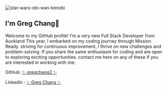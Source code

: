 
![star-wars-obi-wan-kenobi](https://github.com/gregchang2/gregchang2/assets/122581208/2540bb13-1754-42b3-b7e1-cf2935e0e11a)

## I'm Greg Chang👋

Welcome to my GitHub profile! I'm a very new Full Stack Developer from Auckland 
This year, I embarked on my coding journey through Mission Ready.
striving for continuous improvement, I thrive on new challenges and problem-solving.
If you share the same enthusiasm for coding and are open to exploring exciting opportunities. 
contact me here on any of these if you are interested in working with me:
 
 GitHub: [✨ gregchang2 ✨](https://github.com/gregchang2)

 Linkedin : [✨ Greg Chang ✨](https://www.linkedin.com/in/greg-chang-916459265/)

 
 
##


<!--
**gregchang2/gregchang2** is a ✨ _special_ ✨ repository because its `README.md` (this file) appears on your GitHub profile.

Here are some ideas to get you started:

- 🔭 I’m currently working on ...
- 🌱 I’m currently learning ...
- 👯 I’m looking to collaborate on ...
- 🤔 I’m looking for help with ...
- 💬 Ask me about ...
- 📫 How to reach me: ...
- 😄 Pronouns: ...
- ⚡ Fun fact: ...
-->
